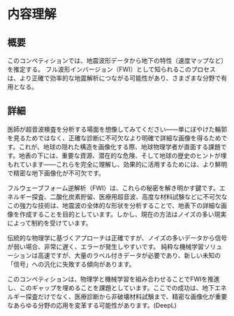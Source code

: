 # 内容理解
## 概要
このコンペティションでは、地震波形データから地下の特性（速度マップなど）を推定する。 フル波形インバージョン（FWI）として知られるこのプロセスは、より正確で効率的な地震解析につながる可能性があり、さまざまな分野で有用となる。

## 詳細
医師が超音波検査を分析する場面を想像してみてください——単にぼやけた輪郭を見るためではなく、正確な診断に不可欠なより明確で詳細な画像を得るためです。これが、地球の隠れた構造を画像化する際、地球物理学者が直面する課題です。地表の下には、重要な資源、潜在的な危険、そして地球の歴史のヒントが埋もれています——これらを完全に理解し、効果的に活用するためには、より鮮明で精密な地下画像化が不可欠です。

フルウェーブフォーム逆解析（FWI）は、これらの秘密を解き明かす鍵です。エネルギー探査、二酸化炭素貯留、医療用超音波、高度な材料試験などに不可欠なこの強力な技術は、地震波の全体的な形状を分析することで、地表下の詳細な画像を作成することを目的としています。しかし、現在の方法はノイズの多い現実によって制約を受けています。

伝統的な物理学に基づくアプローチは正確ですが、ノイズの多いデータから信号が弱い場合、非常に遅く、エラーが発生しやすいです。 純粋な機械学習ソリューションは高速ですが、大量のラベル付きデータが必要であり、新しい未知の「信号」への汎化に失敗する傾向があります。

このコンペティションは、物理学と機械学習を組み合わせることでFWIを推進し、このギャップを埋めることを課題としています。ここでの成功は、地下エネルギー探査だけでなく、医療診断から非破壊材料試験まで、精密な画像化が重要なあらゆる分野の応用を変革する可能性があります。(DeepL)
